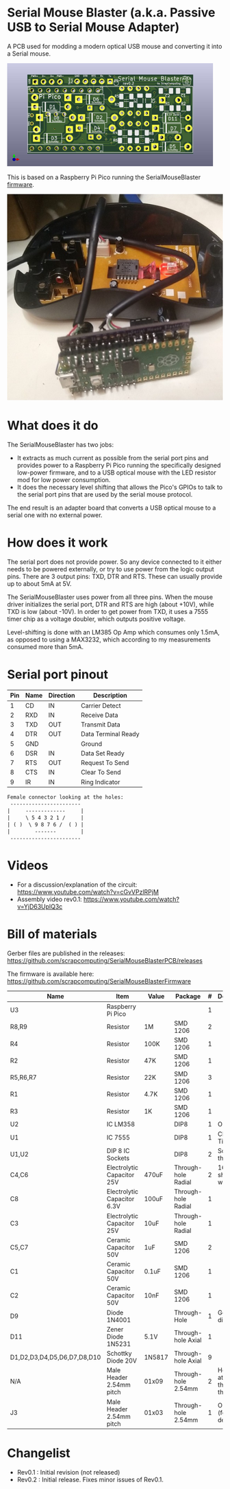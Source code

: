 # Serial Mouse Blaster (a.k.a. Passive USB to Serial Mouse Adapter)

A PCB used for modding a modern optical USB mouse and converting it into a Serial mouse.

<img src='img/SerialMouseBlaster_PCB_front.jpg' height=240>

This is based on a Raspberry Pi Pico running the SerialMouseBlaster [firmware](https://github.com/scrapcomputing/SerialMouseBlasterFirmware).

<img src='img/mouse_with_SerialMouseBlaster.jpg' height=480>

# What does it do

The SerialMouseBlaster has two jobs:
- It extracts as much current as possible from the serial port pins and provides power to a Raspberry Pi Pico running the specifically designed low-power firmware, and to a USB optical mouse with the LED resistor mod for low power consumption.
- It does the necessary level shifting that allows the Pico's GPIOs to talk to the serial port pins that are used by the serial mouse protocol.

The end result is an adapter board that converts a USB optical mouse to a serial one with no external power.


# How does it work

The serial port does not provide power.
So any device connected to it either needs to be powered externally, or try to use power from the logic output pins. There are 3 output pins: TXD, DTR and RTS. These can usually provide up to about 5mA at 5V.

The SerialMouseBlaster uses power from all three pins. When the mouse driver initializes the serial port, DTR and RTS are high (about +10V), while TXD is low (about -10V). In order to get power from TXD, it uses a 7555 timer chip as a voltage doubler, which outputs positive voltage.

Level-shifting is done with an LM385 Op Amp which consumes only 1.5mA, as opposed to using a MAX3232, which according to my measurements consumed more than 5mA.


# Serial port pinout

Pin | Name | Direction | Description
----|------|-----------|------------
  1 | CD   | IN        | Carrier Detect
  2 | RXD  | IN        | Receive Data
  3 | TXD  | OUT       | Transmit Data
  4 | DTR  | OUT       | Data Terminal Ready
  5 | GND  |           | Ground
  6 | DSR  | IN        | Data Set Ready
  7 | RTS  | OUT       | Request To Send
  8 | CTS  | IN        | Clear To Send
  9 | IR   | IN        | Ring Indicator

```
Female connector looking at the holes:
 -----------------------
|     -------------     |
|     \ 5 4 3 2 1 /     |
| ( )  \ 9 8 7 6 /  ( ) |
|        -------        |
 -----------------------
```

# Videos
- For a discussion/explanation of the circuit: https://www.youtube.com/watch?v=cGvVPzlRPjM
- Assembly video rev0.1: https://www.youtube.com/watch?v=YjD63UplQ3c


# Bill of materials

Gerber files are published in the releases: https://github.com/scrapcomputing/SerialMouseBlasterPCB/releases

The firmware is available here: https://github.com/scrapcomputing/SerialMouseBlasterFirmware

  Name  | Item                       |  Value   |     Package            | # | Description
--------|----------------------------|----------|------------------------|---|--------------------------------------------------------
 U3     | Raspberry Pi Pico          |          |                        | 1 |
R8,R9   | Resistor                   |   1M     | SMD 1206               | 2 |
 R4     | Resistor                   | 100K     | SMD 1206               | 1 |
 R2     | Resistor                   |  47K     | SMD 1206               | 1 |
R5,R6,R7| Resistor                   |  22K     | SMD 1206               | 3 |
 R1     | Resistor                   | 4.7K     | SMD 1206               | 1 |
 R3     | Resistor                   |   1K     | SMD 1206               | 1 |
 U2     | IC LM358                   |          | DIP8                   | 1 | Op-Amp
 U1     | IC 7555                    |          | DIP8                   | 1 | CMOS Timer
U1,U2   | DIP 8 IC Sockets           |          | DIP8                   | 2 | Sockets for the ICs
C4,C6   | Electrolytic Capacitor 25V | 470uF    | Through-hole Radial    | 2 | 16V caps should also work
 C8     | Electrolytic Capacitor 6.3V| 100uF    | Through-hole Radial    | 1 |
 C3     | Electrolytic Capacitor 25V |  10uF    | Through-hole Radial    | 1 | 
C5,C7   | Ceramic Capacitor      50V |   1uF    | SMD 1206               | 2 |
 C1     | Ceramic Capacitor      50V | 0.1uF    | SMD 1206               | 1 |
 C2     | Ceramic Capacitor      50V |  10nF    | SMD 1206               | 1 |
 D9     | Diode 1N4001               |          | Through-Hole           | 1 | Generic diode
 D11    | Zener Diode 1N5231         |  5.1V    | Through-hole Axial     | 1 |
D1,D2,D3,D4,D5,D6,D7,D8,D10 | Schottky Diode 20V | 1N5817   | Through-hole Axial     | 9 | 
 N/A    | Male Header 2.54mm pitch   | 01x09    | Through-hole 2.54mm    | 2 | Headers for attaching the Pico to the PCB
 J3     | Male Header 2.54mm pitch   | 01x03    | Through-hole 2.54mm    | 1 | Optional (for serial debugging)

# Changelist
- Rev0.1 : Initial revision (not released)
- Rev0.2 : Initial release. Fixes minor issues of Rev0.1.
